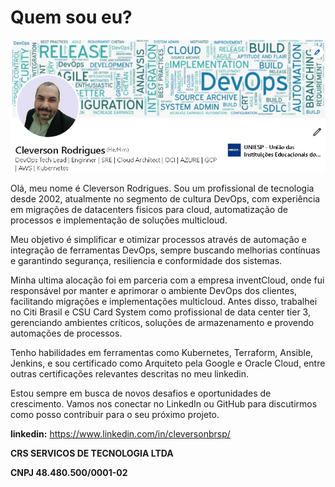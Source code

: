 # Quem sou eu?

![eu](./img/linkedin.png)

Olá, meu nome é Cleverson Rodrigues. Sou um profissional de tecnologia desde 2002, atualmente no segmento de cultura DevOps, com experiência em migrações de datacenters fisicos para cloud, automatização de processos e implementação de soluções multicloud.

Meu objetivo é simplificar e otimizar processos através de automação e integração de ferramentas DevOps, sempre buscando melhorias contínuas e garantindo segurança, resiliencia e conformidade dos sistemas.

Minha ultima alocação foi em parceria com a empresa inventCloud, onde fui responsável por manter e aprimorar o ambiente DevOps dos clientes, facilitando migrações e implementações multicloud.
Antes disso, trabalhei no Citi Brasil e CSU Card System como profissional de data center tier 3, gerenciando ambientes críticos, soluções de armazenamento e provendo automações de processos.

Tenho habilidades em ferramentas como Kubernetes, Terraform, Ansible, Jenkins, e sou certificado como Arquiteto pela Google e Oracle Cloud, entre outras certificações relevantes descritas no meu linkedin.

Estou sempre em busca de novos desafios e oportunidades de crescimento. Vamos nos conectar no LinkedIn ou GitHub para discutirmos como posso contribuir para o seu próximo projeto.

**linkedin:**
https://www.linkedin.com/in/cleversonbrsp/

**CRS SERVICOS DE TECNOLOGIA LTDA**

**CNPJ 48.480.500/0001-02**
